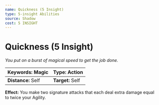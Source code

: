 ```yaml
---
name: Quickness (5 Insight)
type: 5-insight Abilities
source: Shadow
cost: 5 INSIGHT
---
```


# Quickness (5 Insight)

*You put on a burst of magical speed to get the job done.*

| **Keywords:** Magic | **Type:** Action |
| :------------------ | :--------------- |
| **Distance:** Self  | **Target:** Self |

**Effect:** You make two signature attacks that each deal extra damage equal to twice your Agility.
